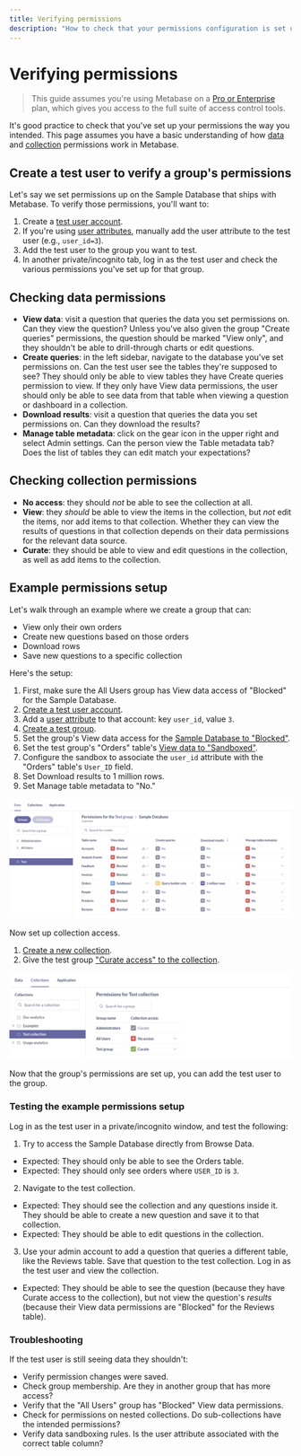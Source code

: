 ```yaml
---
title: Verifying permissions
description: "How to check that your permissions configuration is set up the way you intended."
---
```


# Verifying permissions

> This guide assumes you're using Metabase on a [Pro or Enterprise](https://www.metabase.com/pricing/) plan, which gives you access to the full suite of access control tools.

It's good practice to check that you've set up your permissions the way you intended. This page assumes you have a basic understanding of how [data](./data.md) and [collection](./collections.md) permissions work in Metabase.

## Create a test user to verify a group's permissions

Let's say we set permissions up on the Sample Database that ships with Metabase. To verify those permissions, you'll want to:

1. Create a [test user account](../people-and-groups/managing.md#creating-an-account).
2. If you're using [user attributes](../people-and-groups/managing.md#adding-a-user-attribute), manually add the user attribute to the test user (e.g., `user_id=3`).
3. Add the test user to the group you want to test.
4. In another private/incognito tab, log in as the test user and check the various permissions you've set up for that group.

## Checking data permissions

- **View data**: visit a question that queries the data you set permissions on. Can they view the question? Unless you've also given the group "Create queries" permissions, the question should be marked "View only", and they shouldn't be able to drill-through charts or edit questions.
- **Create queries**: in the left sidebar, navigate to the database you've set permissions on. Can the test user see the tables they're supposed to see? They should only be able to view tables they have Create queries permission to view. If they only have View data permissions, the user should only be able to see data from that table when viewing a question or dashboard in a collection.
- **Download results**: visit a question that queries the data you set permissions on. Can they download the results?
- **Manage table metadata**: click on the gear icon in the upper right and select Admin settings. Can the person view the Table metadata tab? Does the list of tables they can edit match your expectations?

## Checking collection permissions

- **No access**: they should _not_ be able to see the collection at all.
- **View**: they _should_ be able to view the items in the collection, but _not_ edit the items, nor add items to that collection. Whether they can view the results of questions in that collection depends on their data permissions for the relevant data source.
- **Curate**: they should be able to view and edit questions in the collection, as well as add items to the collection.

## Example permissions setup

Let's walk through an example where we create a group that can:

- View only their own orders
- Create new questions based on those orders
- Download rows
- Save new questions to a specific collection

Here's the setup:

1. First, make sure the All Users group has View data access of "Blocked" for the Sample Database.
2. [Create a test user account](../people-and-groups/managing.md#creating-an-account).
3. Add a [user attribute](../people-and-groups/managing.md#adding-a-user-attribute) to that account: key `user_id`, value `3`.
4. [Create a test group](../people-and-groups/managing.md#creating-a-group).
5. Set the group's View data access for the [Sample Database to "Blocked"](../permissions/data.md#blocked-view-data-permission).
6. Set the test group's "Orders" table's [View data to "Sandboxed"](../permissions/data-sandboxes.md).
7. Configure the sandbox to associate the `user_id` attribute with the "Orders" table's `User_ID` field.
8. Set Download results to 1 million rows.
9. Set Manage table metadata to "No."

![Data access example](./images/data-permissions-example.png)

Now set up collection access.

1. [Create a new collection](../exploration-and-organization/collections.md).
2. Give the test group ["Curate access" to the collection](./collections.md#curate-access).

![Collection access example](./images/test-collection-access.png)

Now that the group's permissions are set up, you can add the test user to the group.

### Testing the example permissions setup

Log in as the test user in a private/incognito window, and test the following:

1. Try to access the Sample Database directly from Browse Data.

- Expected: They should only be able to see the Orders table.
- Expected: They should only see orders where `USER_ID` is `3`.

2. Navigate to the test collection.

- Expected: They should see the collection and any questions inside it. They should be able to create a new question and save it to that collection.
- Expected: They should be able to edit questions in the collection.

3. Use your admin account to add a question that queries a different table, like the Reviews table. Save that question to the test collection. Log in as the test user and view the collection.

- Expected: They should be able to see the question (because they have Curate access to the collection), but not view the question's _results_ (because their View data permissions are "Blocked" for the Reviews table).

### Troubleshooting

If the test user is still seeing data they shouldn't:

- Verify permission changes were saved.
- Check group membership. Are they in another group that has more access?
- Verify that the "All Users" group has "Blocked" View data permissions.
- Check for permissions on nested collections. Do sub-collections have the intended permissions? 
- Verify data sandboxing rules. Is the user attribute associated with the correct table column?
